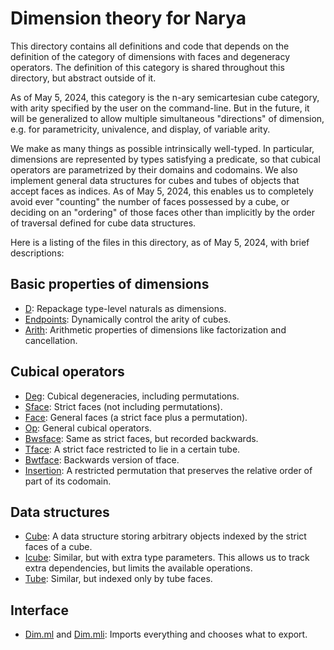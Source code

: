 # Dimension theory for Narya

This directory contains all definitions and code that depends on the definition of the category of dimensions with faces and degeneracy operators.  The definition of this category is shared throughout this directory, but abstract outside of it.

As of May 5, 2024, this category is the n-ary semicartesian cube category, with arity specified by the user on the command-line.  But in the future, it will be generalized to allow multiple simultaneous "directions" of dimension, e.g. for parametricity, univalence, and display, of variable arity.

We make as many things as possible intrinsically well-typed.  In particular, dimensions are represented by types satisfying a predicate, so that cubical operators are parametrized by their domains and codomains.  We also implement general data structures for cubes and tubes of objects that accept faces as indices.  As of May 5, 2024, this enables us to completely avoid ever "counting" the number of faces possessed by a cube, or deciding on an "ordering" of those faces other than implicitly by the order of traversal defined for cube data structures.

Here is a listing of the files in this directory, as of May 5, 2024, with brief descriptions:

## Basic properties of dimensions

* [D](d.ml): Repackage type-level naturals as dimensions.
* [Endpoints](endpoints.ml): Dynamically control the arity of cubes.
* [Arith](arith.ml): Arithmetic properties of dimensions like factorization and cancellation.

## Cubical operators

* [Deg](deg.ml): Cubical degeneracies, including permutations.
* [Sface](sface.ml): Strict faces (not including permutations).
* [Face](face.ml): General faces (a strict face plus a permutation).
* [Op](op.ml): General cubical operators.
* [Bwsface](bwsface.ml): Same as strict faces, but recorded backwards.
* [Tface](tface.ml): A strict face restricted to lie in a certain tube.
* [Bwtface](bwtface.ml): Backwards version of tface.
* [Insertion](insertion.ml): A restricted permutation that preserves the relative order of part of its codomain.

## Data structures

* [Cube](cube.ml): A data structure storing arbitrary objects indexed by the strict faces of a cube.
* [Icube](icube.ml): Similar, but with extra type parameters.  This allows us to track extra dependencies, but limits the available operations.
* [Tube](tube.ml): Similar, but indexed only by tube faces.

## Interface

* [Dim.ml](dim.ml) and [Dim.mli](dim.mli): Imports everything and chooses what to export.

